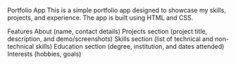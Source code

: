 Portfolio App
This is a simple portfolio app designed to showcase my skills, projects, and experience. The app is built using HTML and CSS.

Features
About (name, contact details)
Projects section (project title, description, and demo/screenshots)
Skills section (list of technical and non-technical skills)
Education section (degree, institution, and dates attended)
Interests (hobbies, goals)
